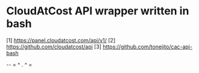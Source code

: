 # CloudAtCost API wrapper written in bash

  [1] https://panel.cloudatcost.com/api/v1/
  [2] https://github.com/cloudatcost/api
  [3] https://github.com/tonejito/cac-api-bash

  --
  	= ^ . ^ =

